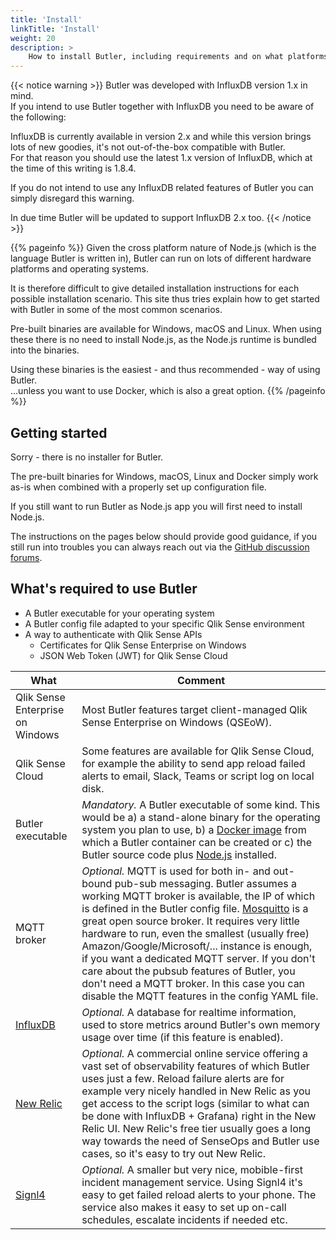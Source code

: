 ```yaml
---
title: 'Install'
linkTitle: 'Install'
weight: 20
description: >
    How to install Butler, including requirements and on what platforms Butler can be installed.
---
```


{{< notice warning >}}
Butler was developed with InfluxDB version 1.x in mind.  
If you intend to use Butler together with InfluxDB you need to be aware of the following:

InfluxDB is currently available in version 2.x and while this version brings lots of new goodies, it's not out-of-the-box compatible with Butler.  
For that reason you should use the latest 1.x version of InfluxDB, which at the time of this writing is 1.8.4.

If you do not intend to use any InfluxDB related features of Butler you can simply disregard this warning.

In due time Butler will be updated to support InfluxDB 2.x too.
{{< /notice >}}

{{% pageinfo %}}
Given the cross platform nature of Node.js (which is the language Butler is written in), Butler can run on lots of different hardware platforms and operating systems.

It is therefore difficult to give detailed installation instructions for each possible installation scenario. This site thus tries explain how to get started with Butler in some of the most common scenarios.

Pre-built binaries are available for Windows, macOS and Linux. When using these there is no need to install Node.js, as the Node.js runtime is bundled into the binaries.  

Using these binaries is the easiest - and thus recommended - way of using Butler.  
...unless you want to use Docker, which is also a great option.
{{% /pageinfo %}}

## Getting started

Sorry - there is no installer for Butler.  

The pre-built binaries for Windows, macOS, Linux and Docker simply work as-is when combined with a properly set up configuration file.

If you still want to run Butler as Node.js app you will first need to install Node.js.  

The instructions on the pages below should provide good guidance, if you still run into troubles you can always reach out via the [GitHub discussion forums](https://github.com/ptarmiganlabs/butler/discussions).

## What's required to use Butler

* A Butler executable for your operating system
* A Butler config file adapted to your specific Qlik Sense environment
* A way to authenticate with Qlik Sense APIs
  * Certificates for Qlik Sense Enterprise on Windows
  * JSON Web Token (JWT) for Qlik Sense Cloud

| What | Comment |
|---- | ------- |
| Qlik Sense Enterprise on Windows | Most Butler features target client-managed Qlik Sense Enterprise on Windows (QSEoW). |
| Qlik Sense Cloud | Some features are available for Qlik Sense Cloud, for example the ability to send app reload failed alerts to email, Slack, Teams or script log on local disk. |
| Butler executable | *Mandatory.* A Butler executable of some kind. This would be a) a stand-alone binary for the operating system you plan to use, b) a [Docker image](https://hub.docker.com/r/ptarmiganlabs/butler/tags) from which a Butler container can be created or c) the Butler source code plus [Node.js](https://nodejs.org/en) installed. |
| MQTT broker | *Optional.* MQTT is used for both in- and out-bound pub-sub messaging. Butler assumes a working MQTT broker is available, the IP of which is defined in the Butler config file. [Mosquitto](https://mosquitto.org/) is a great open source broker. It requires very little hardware to run, even the smallest (usually free) Amazon/Google/Microsoft/... instance is enough, if you want a dedicated MQTT server. If you don't care about the pubsub features of Butler, you don't need a MQTT broker. In this case you can disable the MQTT features in the config YAML file. |
| [InfluxDB](https://www.influxdata.com/time-series-platform/) | *Optional.* A database for realtime information, used to store metrics around Butler's own memory usage over time (if this feature is enabled). |
| [New Relic](https://newrelic.com) | *Optional.* A commercial online service offering a vast set of observability features of which Butler uses just a few. Reload failure alerts are for example very nicely handled in New Relic as you get access to the script logs (similar to what can be done with InfluxDB + Grafana) right in the New Relic UI. New Relic's free tier usually goes a long way towards the need of SenseOps and Butler use cases, so it's easy to try out New Relic. |
| [Signl4](https://www.signl4.com) | *Optional.* A smaller but very nice, mobible-first incident management service. Using Signl4 it's easy to get failed reload alerts to your phone. The service also makes it easy to set up on-call schedules, escalate incidents if needed etc. |
